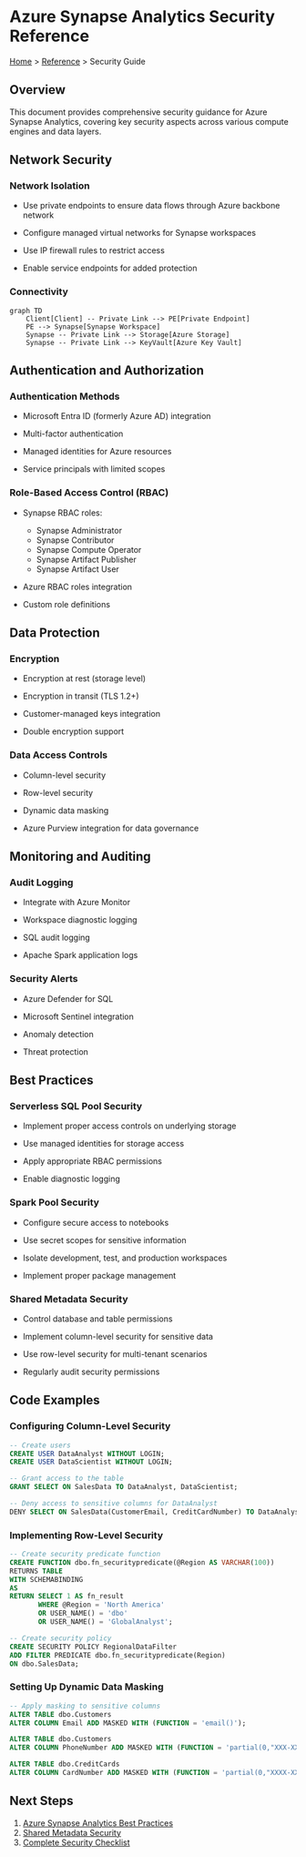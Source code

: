 # Azure Synapse Analytics Security Reference

[Home](/) > [Reference](./index.md) > Security Guide

## Overview

This document provides comprehensive security guidance for Azure Synapse Analytics, covering key security aspects across various compute engines and data layers.

## Network Security

### Network Isolation

- Use private endpoints to ensure data flows through Azure backbone network

- Configure managed virtual networks for Synapse workspaces

- Use IP firewall rules to restrict access

- Enable service endpoints for added protection

### Connectivity

```mermaid
graph TD
    Client[Client] -- Private Link --> PE[Private Endpoint]
    PE --> Synapse[Synapse Workspace]
    Synapse -- Private Link --> Storage[Azure Storage]
    Synapse -- Private Link --> KeyVault[Azure Key Vault]

```

## Authentication and Authorization

### Authentication Methods

- Microsoft Entra ID (formerly Azure AD) integration

- Multi-factor authentication

- Managed identities for Azure resources

- Service principals with limited scopes

### Role-Based Access Control (RBAC)

- Synapse RBAC roles:

  - Synapse Administrator
  - Synapse Contributor
  - Synapse Compute Operator
  - Synapse Artifact Publisher
  - Synapse Artifact User

- Azure RBAC roles integration

- Custom role definitions

## Data Protection

### Encryption

- Encryption at rest (storage level)

- Encryption in transit (TLS 1.2+)

- Customer-managed keys integration

- Double encryption support

### Data Access Controls

- Column-level security

- Row-level security

- Dynamic data masking

- Azure Purview integration for data governance

## Monitoring and Auditing

### Audit Logging

- Integrate with Azure Monitor

- Workspace diagnostic logging

- SQL audit logging

- Apache Spark application logs

### Security Alerts

- Azure Defender for SQL

- Microsoft Sentinel integration

- Anomaly detection

- Threat protection

## Best Practices

### Serverless SQL Pool Security

- Implement proper access controls on underlying storage

- Use managed identities for storage access

- Apply appropriate RBAC permissions

- Enable diagnostic logging

### Spark Pool Security

- Configure secure access to notebooks

- Use secret scopes for sensitive information

- Isolate development, test, and production workspaces

- Implement proper package management

### Shared Metadata Security

- Control database and table permissions

- Implement column-level security for sensitive data

- Use row-level security for multi-tenant scenarios

- Regularly audit security permissions

## Code Examples

### Configuring Column-Level Security

```sql
-- Create users
CREATE USER DataAnalyst WITHOUT LOGIN;
CREATE USER DataScientist WITHOUT LOGIN;

-- Grant access to the table
GRANT SELECT ON SalesData TO DataAnalyst, DataScientist;

-- Deny access to sensitive columns for DataAnalyst
DENY SELECT ON SalesData(CustomerEmail, CreditCardNumber) TO DataAnalyst;

```

### Implementing Row-Level Security

```sql
-- Create security predicate function
CREATE FUNCTION dbo.fn_securitypredicate(@Region AS VARCHAR(100))
RETURNS TABLE
WITH SCHEMABINDING
AS
RETURN SELECT 1 AS fn_result 
       WHERE @Region = 'North America' 
       OR USER_NAME() = 'dbo'
       OR USER_NAME() = 'GlobalAnalyst';

-- Create security policy
CREATE SECURITY POLICY RegionalDataFilter
ADD FILTER PREDICATE dbo.fn_securitypredicate(Region) 
ON dbo.SalesData;

```

### Setting Up Dynamic Data Masking

```sql
-- Apply masking to sensitive columns
ALTER TABLE dbo.Customers
ALTER COLUMN Email ADD MASKED WITH (FUNCTION = 'email()');

ALTER TABLE dbo.Customers
ALTER COLUMN PhoneNumber ADD MASKED WITH (FUNCTION = 'partial(0,"XXX-XXX-",4)');

ALTER TABLE dbo.CreditCards
ALTER COLUMN CardNumber ADD MASKED WITH (FUNCTION = 'partial(0,"XXXX-XXXX-XXXX-",4)');

```

## Next Steps

1. [Azure Synapse Analytics Best Practices](../best-practices/index.md)
1. [Shared Metadata Security](../architecture/shared-metadata/index.md)
1. [Complete Security Checklist](./security-checklist.md)
